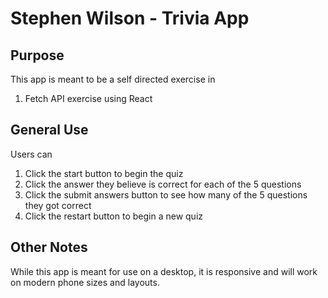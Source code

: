 # Stephen Wilson - Trivia App

## Purpose
This app is meant to be a self directed exercise in 
1. Fetch API exercise using React

## General Use

Users can
1) Click the start button to begin the quiz
2) Click the answer they believe is correct for each of the 5 questions
3) Click the submit answers button to see how many of the 5 questions they got correct
4) Click the restart button to begin a new quiz

## Other Notes
While this app is meant for use on a desktop, it is responsive and will work on modern phone sizes and layouts.



